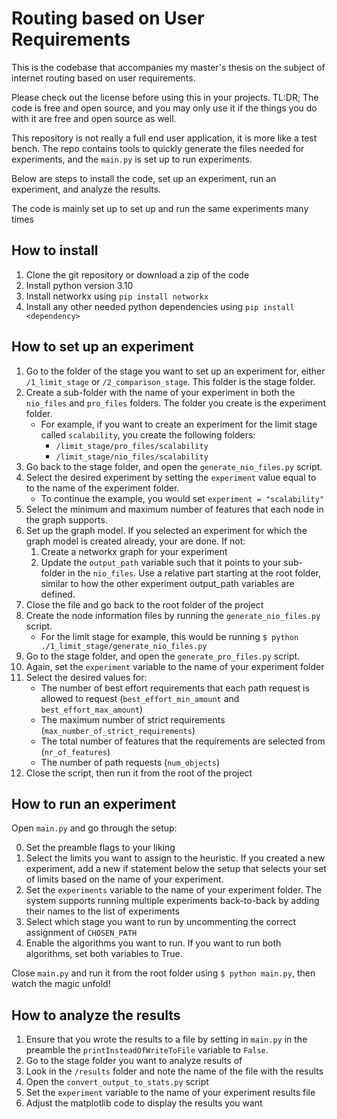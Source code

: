 # Routing based on User Requirements

This is the codebase that accompanies my master's thesis on the subject of internet routing based on user requirements.

Please check out the license before using this in your projects. TL:DR; The code is free and open source, and you may only use it if the things you do with it are free and open source as well.

This repository is not really a full end user application, it is more like a test bench. The repo contains tools to quickly generate the files needed for experiments, and the `main.py` is set up to run experiments.

Below are steps to install the code, set up an experiment, run an experiment, and analyze the results.

The code is mainly set up to set up and run the same experiments many times

## How to install

1. Clone the git repository or download a zip of the code
2. Install python version 3.10
3. Install networkx using `pip install networkx`
4. Install any other needed python dependencies using `pip install <dependency>`

## How to set up an experiment

1. Go to the folder of the stage you want to set up an experiment for, either `/1_limit_stage` or `/2_comparison_stage`. This folder is the stage folder.
2. Create a sub-folder with the name of your experiment in both the `nio_files` and `pro_files` folders. The folder you create is the experiment folder.
    - For example, if you want to create an experiment for the limit stage called `scalability`, you create the following folders:
      - `/limit_stage/pro_files/scalability`
      - `/limit_stage/nio_files/scalability`
3. Go back to the stage folder, and open the `generate_nio_files.py` script.
5. Select the desired experiment by setting the `experiment` value equal to to the name of the experiment folder.
   - To continue the example, you would set `experiment = "scalability"`
6. Select the minimum and maximum number of features that each node in the graph supports.
7. Set up the graph model. If you selected an experiment for which the graph model is created already, your are done. If not:
   1. Create a networkx graph for your experiment
   2. Update the `output_path` variable such that it points to your sub-folder in the `nio_files`. Use a relative part starting at the root folder, similar to how the other experiment output_path variables are defined.
8. Close the file and go back to the root folder of the project
9. Create the node information files by running the `generate_nio_files.py` script.
   - For the limit stage for example, this would be running `$ python ./1_limit_stage/generate_nio_files.py`
10. Go to the stage folder, and open the `generate_pro_files.py` script.
11. Again, set the `experiment` variable to the name of your experiment folder
12. Select the desired values for:
    -  The number of best effort requirements that each path request is allowed to request (`best_effort_min_amount` and `best_effort_max_amount`)
    -  The maximum number of strict requirements (`max_number_of_strict_requirements`)
    -  The total number of features that the requirements are selected from (`nr_of_features`)
    -  The number of path requests (`num_objects`)
13. Close the script, then run it from the root of the project

## How to run an experiment

Open `main.py` and go through the setup:

0. Set the preamble flags to your liking
1. Select the limits you want to assign to the heuristic. If you created a new experiment, add a new if statement below the setup that selects your set of limits based on the name of your experiment.
2. Set the `experiments` variable to the name of your experiment folder. The system supports running multiple experiments back-to-back by adding their names to the list of experiments
3. Select which stage you want to run by uncommenting the correct assignment of `CHOSEN_PATH`
4. Enable the algorithms you want to run. If you want to run both algorithms, set both variables to True.

Close `main.py` and run it from the root folder using `$ python main.py`, then watch the magic unfold!

## How to analyze the results

1. Ensure that you wrote the results to a file by setting in `main.py` in the preamble the `printInsteadOfWriteToFile` variable to `False`.
2. Go to the stage folder you want to analyze results of
3. Look in the `/results` folder and note the name of the file with the results
4. Open the `convert_output_to_stats.py` script
5. Set the `experiment` variable to the name of your experiment results file
6. Adjust the matplotlib code to display the results you want